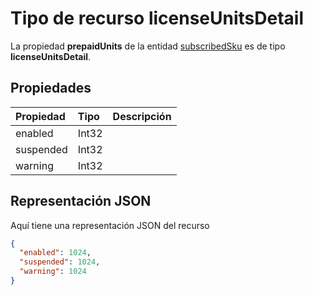 # <a name="licenseunitsdetail-resource-type"></a>Tipo de recurso licenseUnitsDetail

La propiedad **prepaidUnits** de la entidad [subscribedSku](subscribedsku.md) es de tipo **licenseUnitsDetail**.

## <a name="properties"></a>Propiedades
| Propiedad       | Tipo    |Descripción|
|:---------------|:--------|:----------|
|enabled|Int32|            |
|suspended|Int32|            |
|warning|Int32|            |



## <a name="json-representation"></a>Representación JSON

Aquí tiene una representación JSON del recurso

<!-- {
  "blockType": "resource",
  "optionalProperties": [

  ],
  "@odata.type": "microsoft.graph.licenseUnitsDetail"
}-->

```json
{
  "enabled": 1024,
  "suspended": 1024,
  "warning": 1024
}

```

<!-- uuid: 8fcb5dbc-d5aa-4681-8e31-b001d5168d79
2015-10-25 14:57:30 UTC -->
<!-- {
  "type": "#page.annotation",
  "description": "licenseUnitsDetail resource",
  "keywords": "",
  "section": "documentation",
  "tocPath": ""
}-->
